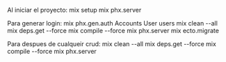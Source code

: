 Al iniciar el proyecto:
mix setup
mix phx.server

Para generar login:
mix phx.gen.auth Accounts User users
mix clean --all
mix deps.get --force
mix compile --force
mix phx.server
mix ecto.migrate

Para despues de cualqueir crud:
mix clean --all
mix deps.get --force
mix compile --force
mix phx.server